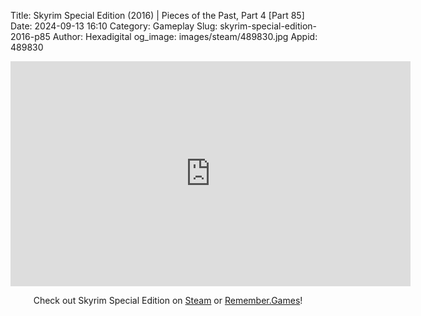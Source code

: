 Title: Skyrim Special Edition (2016) | Pieces of the Past, Part 4 [Part 85]
Date: 2024-09-13 16:10
Category: Gameplay
Slug: skyrim-special-edition-2016-p85
Author: Hexadigital
og_image: images/steam/489830.jpg
Appid: 489830

<center><iframe src="https://www.youtube.com/embed/0MCeMew7rvU?feature=oembed" allow="accelerometer; autoplay; encrypted-media; gyroscope; picture-in-picture" width="640" height="360" frameborder="0"></iframe>

Check out Skyrim Special Edition on [Steam](https://store.steampowered.com/app/489830/?curator_clanid=34633900) or [Remember.Games](https://remember.games/game/164/the-elder-scrolls-v-skyrim-special-edition/)!</center>